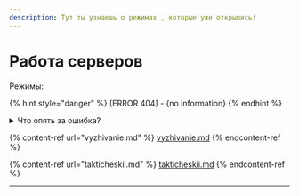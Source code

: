 ```yaml
---
description: Тут ты узнаешь о режимах , которые уже открылись!
---
```


# Работа серверов

Режимы:

{% hint style="danger" %}
\[ERROR 404] - {no information}
{% endhint %}

<details>

<summary>Что опять за ошибка?</summary>

К сожалению наши сервера в разработке , и мы не можем про них сказать(

</details>

{% content-ref url="vyzhivanie.md" %}
[vyzhivanie.md](vyzhivanie.md)
{% endcontent-ref %}

{% content-ref url="takticheskii.md" %}
[takticheskii.md](takticheskii.md)
{% endcontent-ref %}

***

